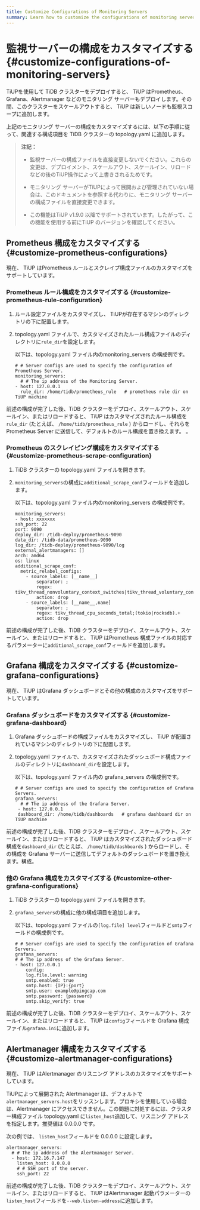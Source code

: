 ```yaml
---
title: Customize Configurations of Monitoring Servers
summary: Learn how to customize the configurations of monitoring servers managed by TiUP
---
```


# 監視サーバーの構成をカスタマイズする {#customize-configurations-of-monitoring-servers}

TiUPを使用して TiDB クラスターをデプロイすると、 TiUP はPrometheus、Grafana、Alertmanager などのモニタリング サーバーもデプロイします。その間、このクラスターをスケールアウトすると、 TiUP は新しいノードも監視スコープに追加します。

上記のモニタリング サーバーの構成をカスタマイズするには、以下の手順に従って、関連する構成項目を TiDB クラスターの topology.yaml に追加します。

> **注記：**
>
> -   監視サーバーの構成ファイルを直接変更しないでください。これらの変更は、デプロイメント、スケールアウト、スケールイン、リロードなどの後のTiUP操作によって上書きされるためです。
>
> -   モニタリング サーバーがTiUPによって展開および管理されていない場合は、このドキュメントを参照する代わりに、モニタリング サーバーの構成ファイルを直接変更できます。
>
> -   この機能はTiUP v1.9.0 以降でサポートされています。したがって、この機能を使用する前にTiUP のバージョンを確認してください。

## Prometheus 構成をカスタマイズする {#customize-prometheus-configurations}

現在、 TiUP はPrometheus ルールとスクレイプ構成ファイルのカスタマイズをサポートしています。

### Prometheus ルール構成をカスタマイズする {#customize-prometheus-rule-configuration}

1.  ルール設定ファイルをカスタマイズし、 TiUPが存在するマシンのディレクトリの下に配置します。

2.  topology.yaml ファイルで、カスタマイズされたルール構成ファイルのディレクトリに`rule_dir`を設定します。

    以下は、topology.yaml ファイル内のmonitoring_servers の構成例です。

        # # Server configs are used to specify the configuration of Prometheus Server.
        monitoring_servers:
          # # The ip address of the Monitoring Server.
        - host: 127.0.0.1
          rule_dir: /home/tidb/prometheus_rule   # prometheus rule dir on TiUP machine

前述の構成が完了した後、TiDB クラスターをデプロイ、スケールアウト、スケールイン、またはリロードすると、 TiUP はカスタマイズされたルール構成を`rule_dir` (たとえば、 `/home/tidb/prometheus_rule` ) からロードし、それらを Prometheus Server に送信して、デフォルトのルール構成を置き換えます。 。

### Prometheus のスクレイピング構成をカスタマイズする {#customize-prometheus-scrape-configuration}

1.  TiDB クラスターの topology.yaml ファイルを開きます。

2.  `monitoring_servers`の構成に`additional_scrape_conf`フィールドを追加します。

    以下は、topology.yaml ファイル内のmonitoring_servers の構成例です。

        monitoring_servers:
        - host: xxxxxxx
        ssh_port: 22
        port: 9090
        deploy_dir: /tidb-deploy/prometheus-9090
        data_dir: /tidb-data/prometheus-9090
        log_dir: /tidb-deploy/prometheus-9090/log
        external_alertmanagers: []
        arch: amd64
        os: linux
        additional_scrape_conf:
          metric_relabel_configs:
            - source_labels: [__name__]
                separator: ;
                regex: tikv_thread_nonvoluntary_context_switches|tikv_thread_voluntary_context_switches|tikv_threads_io_bytes_total
                action: drop
            - source_labels: [__name__,name]
                separator: ;
                regex: tikv_thread_cpu_seconds_total;(tokio|rocksdb).+
                action: drop

前述の構成が完了した後、TiDB クラスターをデプロイ、スケールアウト、スケールイン、またはリロードすると、 TiUP はPrometheus 構成ファイルの対応するパラメーターに`additional_scrape_conf`フィールドを追加します。

## Grafana 構成をカスタマイズする {#customize-grafana-configurations}

現在、 TiUP はGrafana ダッシュボードとその他の構成のカスタマイズをサポートしています。

### Grafana ダッシュボードをカスタマイズする {#customize-grafana-dashboard}

1.  Grafana ダッシュボードの構成ファイルをカスタマイズし、 TiUP が配置されているマシンのディレクトリの下に配置します。

2.  topology.yaml ファイルで、カスタマイズされたダッシュボード構成ファイルのディレクトリに`dashboard_dir`を設定します。

    以下は、topology.yaml ファイル内の grafana_servers の構成例です。

        # # Server configs are used to specify the configuration of Grafana Servers.
        grafana_servers:
          # # The ip address of the Grafana Server.
         - host: 127.0.0.1
         dashboard_dir: /home/tidb/dashboards   # grafana dashboard dir on TiUP machine

前述の構成が完了した後、TiDB クラスターをデプロイ、スケールアウト、スケールイン、またはリロードすると、 TiUP はカスタマイズされたダッシュボード構成を`dashboard_dir` (たとえば、 `/home/tidb/dashboards` ) からロードし、その構成を Grafana サーバーに送信してデフォルトのダッシュボードを置き換えます。構成。

### 他の Grafana 構成をカスタマイズする {#customize-other-grafana-configurations}

1.  TiDB クラスターの topology.yaml ファイルを開きます。

2.  `grafana_servers`の構成に他の構成項目を追加します。

    以下は、topology.yaml ファイルの`[log.file] level`フィールドと`smtp`フィールドの構成例です。

        # # Server configs are used to specify the configuration of Grafana Servers.
        grafana_servers:
        # # The ip address of the Grafana Server.
        - host: 127.0.0.1
            config:
            log.file.level: warning
            smtp.enabled: true
            smtp.host: {IP}:{port}
            smtp.user: example@pingcap.com
            smtp.password: {password}
            smtp.skip_verify: true

前述の構成が完了した後、TiDB クラスターをデプロイ、スケールアウト、スケールイン、またはリロードすると、 TiUP は`config`フィールドを Grafana 構成ファイル`grafana.ini`に追加します。

## Alertmanager 構成をカスタマイズする {#customize-alertmanager-configurations}

現在、 TiUP はAlertmanager のリスニング アドレスのカスタマイズをサポートしています。

TiUPによって展開された Alertmanager は、デフォルトで`alertmanager_servers.host`をリッスンします。プロキシを使用している場合は、Alertmanager にアクセスできません。この問題に対処するには、クラスター構成ファイル topology.yaml に`listen_host`追加して、リスニング アドレスを指定します。推奨値は 0.0.0.0 です。

次の例では、 `listen_host`フィールドを 0.0.0.0 に設定します。

    alertmanager_servers:
      # # The ip address of the Alertmanager Server.
      - host: 172.16.7.147
        listen_host: 0.0.0.0
        # # SSH port of the server.
        ssh_port: 22

前述の構成が完了した後、TiDB クラスターをデプロイ、スケールアウト、スケールイン、またはリロードすると、 TiUP はAlertmanager 起動パラメーターの`listen_host`フィールドを`--web.listen-address`に追加します。
